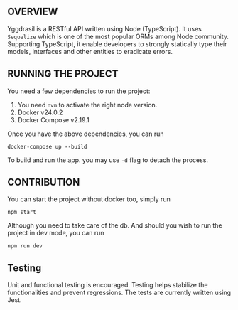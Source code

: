 ## OVERVIEW
Yggdrasil is a RESTful API written using Node (TypeScript). It uses `Sequelize` which is one of the most popular ORMs among Node community. Supporting TypeScript, it enable developers to strongly statically type their models, interfaces and other entities to eradicate errors.

## RUNNING THE PROJECT
You need a few dependencies to run the project:
1. You need `nvm` to activate the right node version.
2. Docker v24.0.2
2. Docker Compose v2.19.1

Once you have the above dependencies, you can run

```
docker-compose up --build

```
To build and run the app. you may use `-d` flag to detach the process.

## CONTRIBUTION
You can start the project without docker too, simply run

```
npm start
```
Although you need to take care of the db. And should you wish to run the project in dev mode, you can run 

```
npm run dev
```

## Testing
Unit and functional testing is encouraged. Testing helps stabilize the functionalities and prevent regressions. The tests are currently written using Jest.
